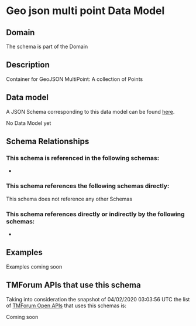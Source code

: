 # Geo json multi point Data Model

## Domain

The  schema is part of the  Domain

## Description

Container for GeoJSON MultiPoint: A collection of Points

## Data model

A JSON Schema corresponding to this data model can be found
[here](https://github.com/tmforum-rand/schemas/blob/candidates/Common/GeoJsonMultiPoint.schema.json).

No Data Model yet

## Schema Relationships

### This schema is referenced in the following schemas:

-

### This schema references the following schemas directly:

This schema does not reference any other Schemas

### This schema references directly or indirectly by the following schemas:

-



## Examples

Examples coming soon

## TMForum APIs that use this schema

Taking into consideration the snapshot of 04/02/2020 03:03:56 UTC the list of [TMForum Open APIs](https://www.tmforum.org/open-apis/) that uses this schemas is:

Coming soon